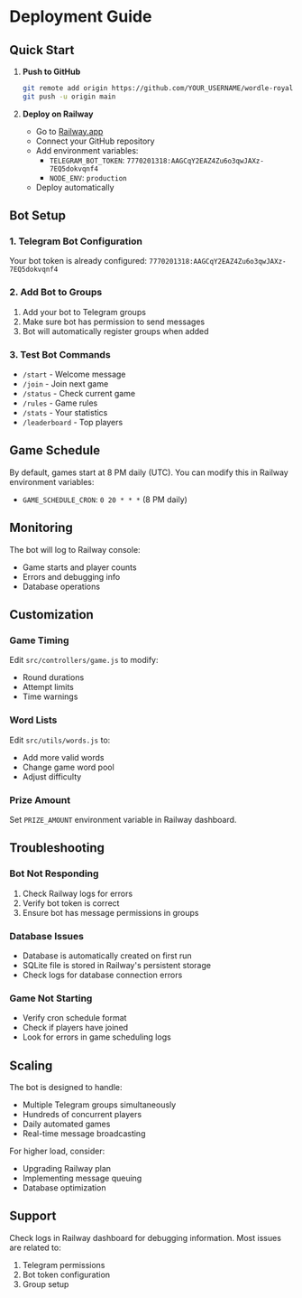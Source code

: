 # Deployment Guide

## Quick Start

1. **Push to GitHub**
   ```bash
   git remote add origin https://github.com/YOUR_USERNAME/wordle-royale-bot.git
   git push -u origin main
   ```

2. **Deploy on Railway**
   - Go to [Railway.app](https://railway.app)
   - Connect your GitHub repository
   - Add environment variables:
     - `TELEGRAM_BOT_TOKEN`: `7770201318:AAGCqY2EAZ4Zu6o3qwJAXz-7EQ5dokvqnf4`
     - `NODE_ENV`: `production`
   - Deploy automatically

## Bot Setup

### 1. Telegram Bot Configuration
Your bot token is already configured: `7770201318:AAGCqY2EAZ4Zu6o3qwJAXz-7EQ5dokvqnf4`

### 2. Add Bot to Groups
1. Add your bot to Telegram groups
2. Make sure bot has permission to send messages
3. Bot will automatically register groups when added

### 3. Test Bot Commands
- `/start` - Welcome message
- `/join` - Join next game
- `/status` - Check current game
- `/rules` - Game rules
- `/stats` - Your statistics
- `/leaderboard` - Top players

## Game Schedule

By default, games start at 8 PM daily (UTC). You can modify this in Railway environment variables:
- `GAME_SCHEDULE_CRON`: `0 20 * * *` (8 PM daily)

## Monitoring

The bot will log to Railway console:
- Game starts and player counts
- Errors and debugging info
- Database operations

## Customization

### Game Timing
Edit `src/controllers/game.js` to modify:
- Round durations
- Attempt limits
- Time warnings

### Word Lists
Edit `src/utils/words.js` to:
- Add more valid words
- Change game word pool
- Adjust difficulty

### Prize Amount
Set `PRIZE_AMOUNT` environment variable in Railway dashboard.

## Troubleshooting

### Bot Not Responding
1. Check Railway logs for errors
2. Verify bot token is correct
3. Ensure bot has message permissions in groups

### Database Issues
- Database is automatically created on first run
- SQLite file is stored in Railway's persistent storage
- Check logs for database connection errors

### Game Not Starting
- Verify cron schedule format
- Check if players have joined
- Look for errors in game scheduling logs

## Scaling

The bot is designed to handle:
- Multiple Telegram groups simultaneously
- Hundreds of concurrent players
- Daily automated games
- Real-time message broadcasting

For higher load, consider:
- Upgrading Railway plan
- Implementing message queuing
- Database optimization

## Support

Check logs in Railway dashboard for debugging information. Most issues are related to:
1. Telegram permissions
2. Bot token configuration
3. Group setup